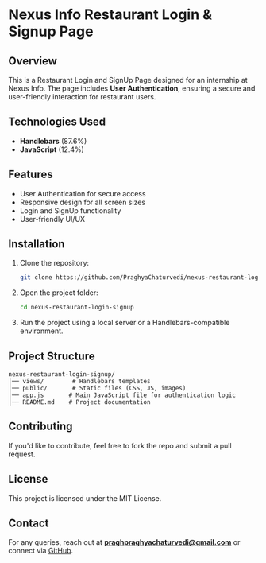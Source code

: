 # Nexus Info Restaurant Login & Signup Page

## Overview
This is a Restaurant Login and SignUp Page designed for an internship at Nexus Info. The page includes **User Authentication**, ensuring a secure and user-friendly interaction for restaurant users.

## Technologies Used
- **Handlebars** (87.6%)
- **JavaScript** (12.4%)

## Features
- User Authentication for secure access
- Responsive design for all screen sizes
- Login and SignUp functionality
- User-friendly UI/UX

## Installation
1. Clone the repository:
   ```sh
   git clone https://github.com/PraghyaChaturvedi/nexus-restaurant-login-signup.git
   ```
2. Open the project folder:
   ```sh
   cd nexus-restaurant-login-signup
   ```
3. Run the project using a local server or a Handlebars-compatible environment.

## Project Structure
```
nexus-restaurant-login-signup/
│── views/		  # Handlebars templates
│── public/		  # Static files (CSS, JS, images)
│── app.js       # Main JavaScript file for authentication logic
│── README.md    # Project documentation
```

## Contributing
If you'd like to contribute, feel free to fork the repo and submit a pull request.

## License
This project is licensed under the MIT License.

## Contact
For any queries, reach out at **praghpraghyachaturvedi@gmail.com** or connect via [GitHub](https://github.com/PraghyaChaturvedi).

